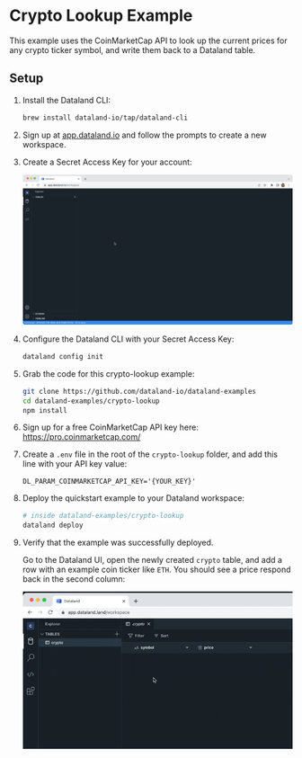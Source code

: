 # Crypto Lookup Example

This example uses the CoinMarketCap API to look up the current prices for any crypto ticker symbol, and write them back to a Dataland table.

## Setup

1. Install the Dataland CLI:

   ```sh
   brew install dataland-io/tap/dataland-cli
   ```

2. Sign up at [app.dataland.io](https://app.dataland.io/) and follow the prompts to create a new workspace.

3. Create a Secret Access Key for your account:

   ![Create secret access key](../assets/create-secret-access-key-22-05-17.gif)

4. Configure the Dataland CLI with your Secret Access Key:

   ```sh
   dataland config init
   ```

5. Grab the code for this crypto-lookup example:

   ```sh
   git clone https://github.com/dataland-io/dataland-examples
   cd dataland-examples/crypto-lookup
   npm install
   ```

6. Sign up for a free CoinMarketCap API key here: https://pro.coinmarketcap.com/

7. Create a `.env` file in the root of the `crypto-lookup` folder, and add this line with your API key value:

   ```
   DL_PARAM_COINMARKETCAP_API_KEY='{YOUR_KEY}'
   ```

8. Deploy the quickstart example to your Dataland workspace:

   ```sh
   # inside dataland-examples/crypto-lookup
   dataland deploy
   ```

9. Verify that the example was successfully deployed.

   Go to the Dataland UI, open the newly created `crypto` table, and add a row with an example coin ticker like `ETH`. You should see a price respond back in the second column:

   ![Crypto lookup end state](../assets/crypto-lookup-end-state-2022-08-05.gif)
